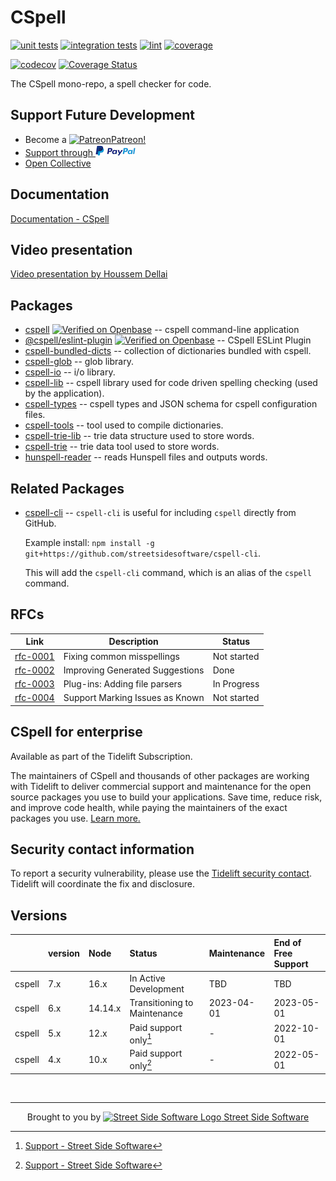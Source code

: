 # CSpell

[![unit tests](https://github.com/streetsidesoftware/cspell/actions/workflows/test.yml/badge.svg?branch=main)](https://github.com/streetsidesoftware/cspell/actions)
[![integration tests](https://github.com/streetsidesoftware/cspell/actions/workflows/integration-test.yml/badge.svg?branch=main)](https://github.com/streetsidesoftware/cspell/actions)
[![lint](https://github.com/streetsidesoftware/cspell/actions/workflows/lint.yml/badge.svg?branch=main)](https://github.com/streetsidesoftware/cspell/actions)
[![coverage](https://github.com/streetsidesoftware/cspell/actions/workflows/coverage.yml/badge.svg?branch=main)](https://github.com/streetsidesoftware/cspell/actions)

[![codecov](https://codecov.io/gh/streetsidesoftware/cspell/branch/main/graph/badge.svg?token=Dr4fi2Sy08)](https://codecov.io/gh/streetsidesoftware/cspell)
[![Coverage Status](https://coveralls.io/repos/github/streetsidesoftware/cspell/badge.svg?branch=main)](https://coveralls.io/github/streetsidesoftware/cspell)

The CSpell mono-repo, a spell checker for code.

## Support Future Development

- Become a [<img src="https://github.githubassets.com/images/modules/site/icons/funding_platforms/patreon.svg" width="16" height="16" alt="Patreon">Patreon!](https://patreon.com/streetsidesoftware)
- [Support through ![PayPal](https://raw.githubusercontent.com/streetsidesoftware/vscode-spell-checker/main/images/PayPal/paypal-logo-wide-18.png)](https://www.paypal.com/donate/?hosted_button_id=26LNBP2Q6MKCY)
- [Open Collective](https://opencollective.com/cspell)

## Documentation

[Documentation - CSpell](https://streetsidesoftware.github.io/cspell/)

## Video presentation

[Video presentation by Houssem Dellai](https://www.youtube.com/watch?v=w8gGi3aeVpc)

## Packages

- [cspell](packages/cspell) [![Verified on Openbase](https://badges.openbase.com/js/verified/cspell.svg?token=N5IXZIAqMY+0I+KuQhPpfoZYw0QUz/LiSYlOerD8Pio=)](https://openbase.com/js/cspell?utm_source=embedded&utm_medium=badge&utm_campaign=verified-badge&utm_term=js/cspell) -- cspell command-line application
- [@cspell/eslint-plugin](packages/cspell-eslint-plugin) [![Verified on Openbase](https://badges.openbase.com/js/verified/@cspell/eslint-plugin.svg?token=SVzjSaHtOWCFmjBOgw1W6CuYHDw29Vx77pNj7v5lPRE=)](https://openbase.com/js/@cspell/eslint-plugin?utm_source=embedded&utm_medium=badge&utm_campaign=rate-badge) -- CSpell ESLint Plugin
- [cspell-bundled-dicts](packages/cspell-bundled-dicts) -- collection of dictionaries bundled with cspell.
- [cspell-glob](packages/cspell-glob) -- glob library.
- [cspell-io](packages/cspell-io) -- i/o library.
- [cspell-lib](packages/cspell-lib) -- cspell library used for code driven spelling checking (used by the application).
- [cspell-types](packages/cspell-types) -- cspell types and JSON schema for cspell configuration files.
- [cspell-tools](packages/cspell-tools) -- tool used to compile dictionaries.
- [cspell-trie-lib](packages/cspell-trie-lib) -- trie data structure used to store words.
- [cspell-trie](packages/cspell-trie) -- trie data tool used to store words.
- [hunspell-reader](packages/hunspell-reader) -- reads Hunspell files and outputs words.

## Related Packages

- [cspell-cli](https://github.com/streetsidesoftware/cspell-cli) -- `cspell-cli` is useful for including `cspell` directly from GitHub.

  Example install: `npm install -g git+https://github.com/streetsidesoftware/cspell-cli`.

  This will add the `cspell-cli` command, which is an alias of the `cspell` command.

## RFCs

| Link                                                           | Description                     | Status      |
| -------------------------------------------------------------- | ------------------------------- | ----------- |
| [rfc-0001](rfc/rfc-0001%20suggestions/)                        | Fixing common misspellings      | Not started |
| [rfc-0002](rfc/rfc-0002%20improve%20dictionary%20suggestions/) | Improving Generated Suggestions | Done        |
| [rfc-0003](rfc/rfc-0003%20parsing%20files/)                    | Plug-ins: Adding file parsers   | In Progress |
| [rfc-0004](rfc/rfc-0004%20known%20issues/)                     | Support Marking Issues as Known | Not started |

## CSpell for enterprise

Available as part of the Tidelift Subscription.

The maintainers of CSpell and thousands of other packages are working with Tidelift to deliver commercial support and maintenance for the open source packages you use to build your applications. Save time, reduce risk, and improve code health, while paying the maintainers of the exact packages you use. [Learn more.](https://tidelift.com/subscription/pkg/npm-cspell?utm_source=npm-cspell&utm_medium=referral&utm_campaign=enterprise&utm_term=repo)

## Security contact information

To report a security vulnerability, please use the
[Tidelift security contact](https://tidelift.com/security).
Tidelift will coordinate the fix and disclosure.

## Versions

|        | version | Node    | Status                       | Maintenance | End of Free Support |
| :----- | :------ | :------ | :--------------------------- | :---------- | :------------------ |
| cspell | 7.x     | 16.x    | In Active Development        | TBD         | TBD                 |
| cspell | 6.x     | 14.14.x | Transitioning to Maintenance | 2023-04-01  | 2023-05-01          |
| cspell | 5.x     | 12.x    | Paid support only[^1]        | -           | 2022-10-01          |
| cspell | 4.x     | 10.x    | Paid support only[^1]        | -           | 2022-05-01          |

[^1]: [Support - Street Side Software](https://streetsidesoftware.com/support/#maintenance-agreements)

<!--- @@inject: static/footer.md --->

<br/>

---

<p align="center">
Brought to you by <a href="https://streetsidesoftware.com" title="Street Side Software">
<img width="16" alt="Street Side Software Logo" src="https://i.imgur.com/CyduuVY.png" /> Street Side Software
</a>
</p>

<!--- @@inject-end: static/footer.md --->
